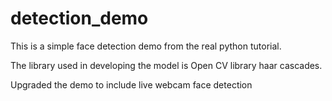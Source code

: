 # detection_demo

This is a simple face detection demo from the real python tutorial.

The library used in developing the model is Open CV library haar cascades.

Upgraded the demo to include live webcam face detection
